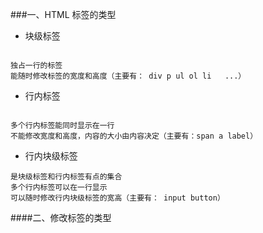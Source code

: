 
###一、HTML  标签的类型

- 块级标签

```objc

独占一行的标签
能随时修改标签的宽度和高度（主要有： div p ul ol li   ...）
```

- 行内标签

```objc

多个行内标签能同时显示在一行
不能修改宽度和高度，内容的大小由内容决定（主要有：span a label）
```

- 行内块级标签

```objc
是块级标签和行内标签有点的集合
多个行内标签可以在一行显示
可以随时修改行内块级标签的宽高（主要有： input button）
```


####二、修改标签的类型
